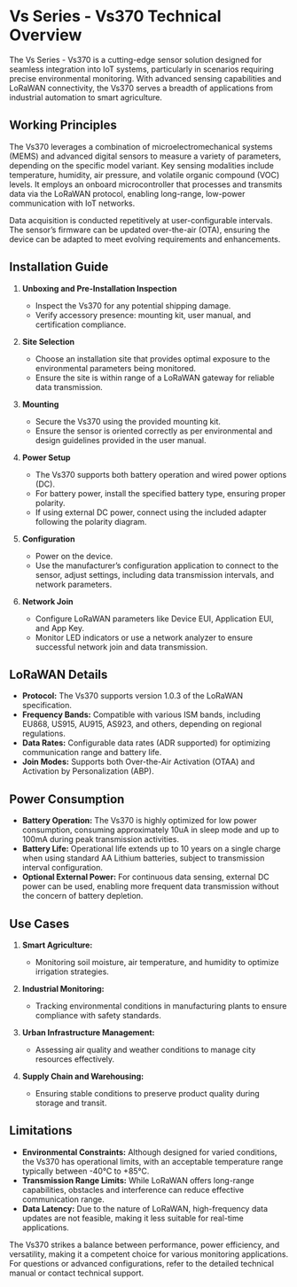 # Vs Series - Vs370 Technical Overview

The Vs Series - Vs370 is a cutting-edge sensor solution designed for seamless integration into IoT systems, particularly in scenarios requiring precise environmental monitoring. With advanced sensing capabilities and LoRaWAN connectivity, the Vs370 serves a breadth of applications from industrial automation to smart agriculture.

## Working Principles

The Vs370 leverages a combination of microelectromechanical systems (MEMS) and advanced digital sensors to measure a variety of parameters, depending on the specific model variant. Key sensing modalities include temperature, humidity, air pressure, and volatile organic compound (VOC) levels. It employs an onboard microcontroller that processes and transmits data via the LoRaWAN protocol, enabling long-range, low-power communication with IoT networks.

Data acquisition is conducted repetitively at user-configurable intervals. The sensor’s firmware can be updated over-the-air (OTA), ensuring the device can be adapted to meet evolving requirements and enhancements.

## Installation Guide

1. **Unboxing and Pre-Installation Inspection**
   - Inspect the Vs370 for any potential shipping damage.
   - Verify accessory presence: mounting kit, user manual, and certification compliance.

2. **Site Selection**
   - Choose an installation site that provides optimal exposure to the environmental parameters being monitored.
   - Ensure the site is within range of a LoRaWAN gateway for reliable data transmission.

3. **Mounting**
   - Secure the Vs370 using the provided mounting kit.
   - Ensure the sensor is oriented correctly as per environmental and design guidelines provided in the user manual.

4. **Power Setup**
   - The Vs370 supports both battery operation and wired power options (DC).
   - For battery power, install the specified battery type, ensuring proper polarity.
   - If using external DC power, connect using the included adapter following the polarity diagram.

5. **Configuration**
   - Power on the device.
   - Use the manufacturer’s configuration application to connect to the sensor, adjust settings, including data transmission intervals, and network parameters.

6. **Network Join**
   - Configure LoRaWAN parameters like Device EUI, Application EUI, and App Key.
   - Monitor LED indicators or use a network analyzer to ensure successful network join and data transmission.
   
## LoRaWAN Details

- **Protocol:** The Vs370 supports version 1.0.3 of the LoRaWAN specification.
- **Frequency Bands:** Compatible with various ISM bands, including EU868, US915, AU915, AS923, and others, depending on regional regulations.
- **Data Rates:** Configurable data rates (ADR supported) for optimizing communication range and battery life.
- **Join Modes:** Supports both Over-the-Air Activation (OTAA) and Activation by Personalization (ABP).

## Power Consumption

- **Battery Operation:** The Vs370 is highly optimized for low power consumption, consuming approximately 10uA in sleep mode and up to 100mA during peak transmission activities.
- **Battery Life:** Operational life extends up to 10 years on a single charge when using standard AA Lithium batteries, subject to transmission interval configuration.
- **Optional External Power:** For continuous data sensing, external DC power can be used, enabling more frequent data transmission without the concern of battery depletion.

## Use Cases

1. **Smart Agriculture:**
   - Monitoring soil moisture, air temperature, and humidity to optimize irrigation strategies.
   
2. **Industrial Monitoring:**
   - Tracking environmental conditions in manufacturing plants to ensure compliance with safety standards.

3. **Urban Infrastructure Management:**
   - Assessing air quality and weather conditions to manage city resources effectively.

4. **Supply Chain and Warehousing:**
   - Ensuring stable conditions to preserve product quality during storage and transit.

## Limitations

- **Environmental Constraints:** Although designed for varied conditions, the Vs370 has operational limits, with an acceptable temperature range typically between -40°C to +85°C.
- **Transmission Range Limits:** While LoRaWAN offers long-range capabilities, obstacles and interference can reduce effective communication range.
- **Data Latency:** Due to the nature of LoRaWAN, high-frequency data updates are not feasible, making it less suitable for real-time applications.

The Vs370 strikes a balance between performance, power efficiency, and versatility, making it a competent choice for various monitoring applications. For questions or advanced configurations, refer to the detailed technical manual or contact technical support.